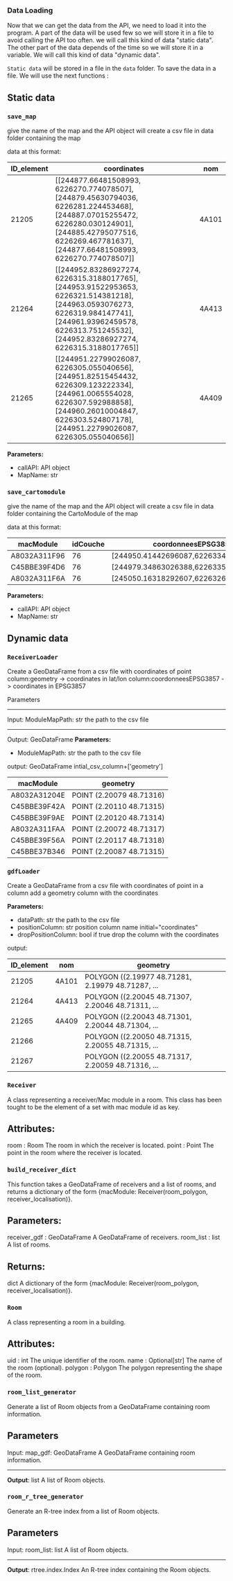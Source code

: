 ### Data Loading

Now that we can get the data from the API, we need to load it into the program. A part of the data will be used few so we will store it in a file to avoid calling the API too often. we will call this kind of data "static data". The other part of the data depends of the time so we will store it in a variable. We will call this kind of data "dynamic data".

`Static data` will be stored in a file in the `data` folder. To save the data in a file. We will use the next functions :

## Static data

### `save_map`

give the name of the map and the API object
will create a csv file in data folder containing the map

data at this format:

| ID_element | coordinates                                                                                                                                                                                                    | nom   |
| ---------- | -------------------------------------------------------------------------------------------------------------------------------------------------------------------------------------------------------------- | ----- |
| 21205      | [[244877.66481508993, 6226270.774078507], [244879.45630794036, 6226281.224453468], [244887.07015255472, 6226280.030124901], [244885.42795077516, 6226269.467781637], [244877.66481508993, 6226270.774078507]]  | 4A101 |
| 21264      | [[244952.83286927274, 6226315.3188017765], [244953.91522953653, 6226321.514381218], [244963.0593076273, 6226319.984147741], [244961.93962459578, 6226313.751245532], [244952.83286927274, 6226315.3188017765]] | 4A413 |
| 21265      | [[244951.22799026087, 6226305.055040656], [244951.82515454432, 6226309.123222334], [244961.0065554028, 6226307.592988858], [244960.26010004847, 6226303.524807178], [244951.22799026087, 6226305.055040656]]   | 4A409 |

**Parameters:**

- callAPI: API object
- MapName: str

### `save_cartomodule`

give the name of the map and the API object
will create a csv file in data folder containing the CartoModule of the map

data at this format:

| macModule    | idCouche | coordonneesEPSG3857                     |
| ------------ | -------- | --------------------------------------- |
| A8032A311F96 | 76       | [244950.41442696087,6226334.0893908525] |
| C45BBE39F4D6 | 76       | [244979.34863026388,6226335.888478451]  |
| A8032A311F6A | 76       | [245050.16318292607,6226326.739568699]  |

**Parameters:**

- callAPI: API object
- MapName: str

## Dynamic data

### `ReceiverLoader`

Create a GeoDataFrame from a csv file with coordinates of point
column:geometry -> coordinates in lat/lon
column:coordonneesEPSG3857 -> coordinates in EPSG3857

Parameters

---

Input:
ModuleMapPath: str
the path to the csv file

---

Output:
GeoDataFrame
**Parameters:**

- ModuleMapPath: str
  the path to the csv file

output: GeoDataFrame intial_csv_column+['geometry']

| macModule    | geometry                 |
| ------------ | ------------------------ |
| A8032A31204E | POINT (2.20079 48.71316) |
| C45BBE39F42A | POINT (2.20110 48.71315) |
| C45BBE39F9AE | POINT (2.20120 48.71314) |
| A8032A311FAA | POINT (2.20072 48.71317) |
| C45BBE39F56A | POINT (2.20117 48.71318) |
| C45BBE37B346 | POINT (2.20087 48.71315) |

### `gdfLoader`

Create a GeoDataFrame from a csv file with coordinates of point in a column
add a geometry column with the coordinates

**Parameters:**

- dataPath: str the path to the csv file
- positionColumn: str position column name initial="coordinates"
- dropPositionColumn: bool if true drop the column with the coordinates

output:

| ID_element | nom   | geometry                                          |
| ---------- | ----- | ------------------------------------------------- |
| 21205      | 4A101 | POLYGON ((2.19977 48.71281, 2.19979 48.71287, ... |
| 21264      | 4A413 | POLYGON ((2.20045 48.71307, 2.20046 48.71311, ... |
| 21265      | 4A409 | POLYGON ((2.20043 48.71301, 2.20044 48.71304, ... |
| 21266      |       | POLYGON ((2.20050 48.71315, 2.20055 48.71315, ... |
| 21267      |       | POLYGON ((2.20055 48.71317, 2.20059 48.71316, ... |

### `Receiver`

A class representing a receiver/Mac module in a room. This class has been tought to be the element of a set with mac module id as key.

## **Attributes**:

room : Room
The room in which the receiver is located.
point : Point
The point in the room where the receiver is located.

### `build_receiver_dict`

This function takes a GeoDataFrame of receivers and a list of rooms, and returns a dictionary of the form {macModule: Receiver(room_polygon, receiver_localisation)}.

## **Parameters**:

receiver_gdf : GeoDataFrame
A GeoDataFrame of receivers.
room_list : list
A list of rooms.

## **Returns**:

dict
A dictionary of the form {macModule: Receiver(room_polygon, receiver_localisation)}.

### `Room`

A class representing a room in a building.

## **Attributes**:

uid : int
The unique identifier of the room.
name : Optional[str]
The name of the room (optional).
polygon : Polygon
The polygon representing the shape of the room.

### `room_list_generator`

Generate a list of Room objects from a GeoDataFrame containing room information.

## **Parameters**

Input:
map_gdf: GeoDataFrame
A GeoDataFrame containing room information.

---

**Output**:
list
A list of Room objects.

### `room_r_tree_generator`

Generate an R-tree index from a list of Room objects.

## **Parameters**

Input:
room_list: list
A list of Room objects.

---

**Output**:
rtree.index.Index
An R-tree index containing the Room objects.
